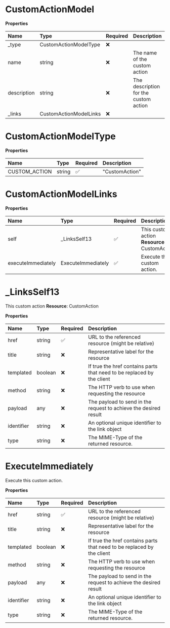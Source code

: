 # CustomActionModel

**Properties**

| Name        | Type                   | Required | Description                           |
| :---------- | :--------------------- | :------- | :------------------------------------ |
| \_type      | CustomActionModelType  | ❌       |                                       |
| name        | string                 | ❌       | The name of the custom action         |
| description | string                 | ❌       | The description for the custom action |
| \_links     | CustomActionModelLinks | ❌       |                                       |

# CustomActionModelType

**Properties**

| Name          | Type   | Required | Description    |
| :------------ | :----- | :------- | :------------- |
| CUSTOM_ACTION | string | ✅       | "CustomAction" |

# CustomActionModelLinks

**Properties**

| Name               | Type               | Required | Description                                   |
| :----------------- | :----------------- | :------- | :-------------------------------------------- |
| self               | \_LinksSelf13      | ✅       | This custom action **Resource**: CustomAction |
| executeImmediately | ExecuteImmediately | ✅       | Execute this custom action.                   |

# \_LinksSelf13

This custom action **Resource**: CustomAction

**Properties**

| Name       | Type    | Required | Description                                                            |
| :--------- | :------ | :------- | :--------------------------------------------------------------------- |
| href       | string  | ✅       | URL to the referenced resource (might be relative)                     |
| title      | string  | ❌       | Representative label for the resource                                  |
| templated  | boolean | ❌       | If true the href contains parts that need to be replaced by the client |
| method     | string  | ❌       | The HTTP verb to use when requesting the resource                      |
| payload    | any     | ❌       | The payload to send in the request to achieve the desired result       |
| identifier | string  | ❌       | An optional unique identifier to the link object                       |
| type       | string  | ❌       | The MIME-Type of the returned resource.                                |

# ExecuteImmediately

Execute this custom action.

**Properties**

| Name       | Type    | Required | Description                                                            |
| :--------- | :------ | :------- | :--------------------------------------------------------------------- |
| href       | string  | ✅       | URL to the referenced resource (might be relative)                     |
| title      | string  | ❌       | Representative label for the resource                                  |
| templated  | boolean | ❌       | If true the href contains parts that need to be replaced by the client |
| method     | string  | ❌       | The HTTP verb to use when requesting the resource                      |
| payload    | any     | ❌       | The payload to send in the request to achieve the desired result       |
| identifier | string  | ❌       | An optional unique identifier to the link object                       |
| type       | string  | ❌       | The MIME-Type of the returned resource.                                |

<!-- This file was generated by liblab | https://liblab.com/ -->
